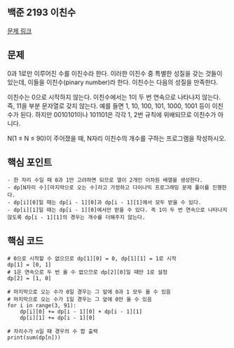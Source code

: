 ## 백준 2193 이친수
[문제 링크](https://www.acmicpc.net/problem/2193)

## 문제
0과 1로만 이루어진 수를 이진수라 한다. 이러한 이진수 중 특별한 성질을 갖는 것들이 있는데, 이들을 이친수(pinary number)라 한다. 이친수는 다음의 성질을 만족한다.

이친수는 0으로 시작하지 않는다.
이친수에서는 1이 두 번 연속으로 나타나지 않는다. 즉, 11을 부분 문자열로 갖지 않는다.
예를 들면 1, 10, 100, 101, 1000, 1001 등이 이친수가 된다. 하지만 0010101이나 101101은 각각 1, 2번 규칙에 위배되므로 이친수가 아니다.

N(1 ≤ N ≤ 90)이 주어졌을 때, N자리 이친수의 개수를 구하는 프로그램을 작성하시오.

## 핵심 포인트
```
- 한 자리 수일 때 0과 1만 고려하면 되므로 열이 2개인 이차원 배열을 생성한다.
- dp[N자리 수][마지막으로 오는 수]라고 가정하고 다이나믹 프로그래밍 문제 풀이를 진행한다.
- dp[i][0]일 때는 dp[i - 1][0]과 dp[i - 1][1]에서 모두 받을 수 있다. 
- dp[i][1]일 때는 dp[i - 1][0]에서만 받을 수 있다. 즉 1이 두 번 연속으로 나타나지 않도록 dp[i - 1][1]의 경우는 개수를 더해주지 않는다.
```

## 핵심 코드
```
# 0으로 시작할 수 없으므로 dp[1][0] = 0, dp[1][1] = 1로 시작
dp[1] = [0, 1]
# 1은 연속으로 두 번 올 수 없으므로 dp[2][0]일 때만 1로 설정
dp[2] = [1, 0]

# 마지막으로 오는 수가 0일 경우는 그 앞에 0과 1 모두 올 수 있음
# 마지막으로 오는 수가 1일 경우는 그 앞에 0만 올 수 있음
for i in range(3, 91):
    dp[i][0] += dp[i - 1][0] + dp[i - 1][1]
    dp[i][1] += dp[i - 1][0]

# 자리수가 n일 때 경우의 수 합 출력
print(sum(dp[n])) 
```
